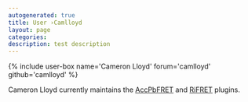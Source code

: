 ```yaml
---
autogenerated: true
title: User ›Camlloyd
layout: page
categories: 
description: test description
---
```


{% include user-box name='Cameron Lloyd' forum='camlloyd' github='camlloyd' %}

Cameron Lloyd currently maintains the [AccPbFRET](/plugins/accpbfret) and [RiFRET](/plugins/rifret) plugins.
